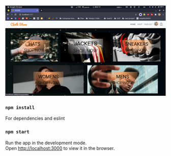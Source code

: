 ![Screenshot](https://github.com/wassef911/Cloth-Store/blob/master/Screenshot.png?raw=true)

### `npm install`
For dependencies and eslint <br />


### `npm start`
Run the app in the development mode.<br />
Open [http://localhost:3000](http://localhost:3000) to view it in the browser.
